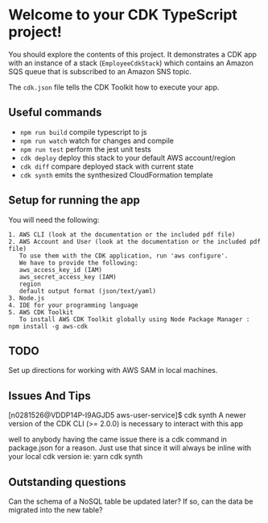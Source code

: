 # Welcome to your CDK TypeScript project!

You should explore the contents of this project. It demonstrates a CDK app with an instance of a stack (`EmployeeCdkStack`)
which contains an Amazon SQS queue that is subscribed to an Amazon SNS topic.

The `cdk.json` file tells the CDK Toolkit how to execute your app.

## Useful commands

 * `npm run build`   compile typescript to js
 * `npm run watch`   watch for changes and compile
 * `npm run test`    perform the jest unit tests
 * `cdk deploy`      deploy this stack to your default AWS account/region
 * `cdk diff`        compare deployed stack with current state
 * `cdk synth`       emits the synthesized CloudFormation template

## Setup for running the app

You will need the following:

    1. AWS CLI (look at the documentation or the included pdf file)
    2. AWS Account and User (look at the documentation or the included pdf file)
       To use them with the CDK application, run 'aws configure'.
       We have to provide the following:
       aws_access_key_id (IAM)
       aws_secret_access_key (IAM)
       region
       default output format (json/text/yaml)
    3. Node.js
    4. IDE for your programming language
    5. AWS CDK Toolkit
       To install AWS CDK Toolkit globally using Node Package Manager : npm install -g aws-cdk
       
## TODO

Set up directions for working with AWS SAM in local machines.

## Issues And Tips

[n0281526@VDDP14P-I9AGJD5 aws-user-service]$ cdk synth
A newer version of the CDK CLI (>= 2.0.0) is necessary to interact with this app

well to anybody having the came issue there is a cdk command in package.json for a reason. Just use that since it will always be inline with your local cdk version ie: yarn cdk synth

## Outstanding questions

Can the schema of a NoSQL table be updated later? If so, can the data be migrated into the new table?

